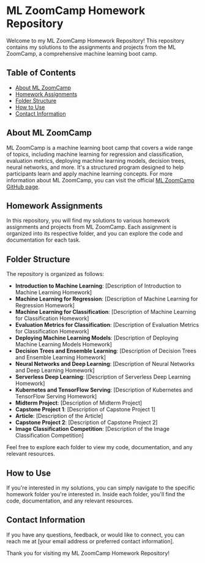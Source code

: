 # ML ZoomCamp Homework Repository

Welcome to my ML ZoomCamp Homework Repository! This repository contains my solutions to the assignments and projects from the ML ZoomCamp, a comprehensive machine learning boot camp.

## Table of Contents

- [About ML ZoomCamp](#about-ml-zoomcamp)
- [Homework Assignments](#homework-assignments)
- [Folder Structure](#folder-structure)
- [How to Use](#how-to-use)
- [Contact Information](#contact-information)

## About ML ZoomCamp

ML ZoomCamp is a machine learning boot camp that covers a wide range of topics, including machine learning for regression and classification, evaluation metrics, deploying machine learning models, decision trees, neural networks, and more. It's a structured program designed to help participants learn and apply machine learning concepts.
For more information about ML ZoomCamp, you can visit the official [ML ZoomCamp GitHub page](https://github.com/DataTalksClub/machine-learning-zoomcamp).

## Homework Assignments

In this repository, you will find my solutions to various homework assignments and projects from ML ZoomCamp. Each assignment is organized into its respective folder, and you can explore the code and documentation for each task.

## Folder Structure

The repository is organized as follows:

- **Introduction to Machine Learning**: [Description of Introduction to Machine Learning Homework]
- **Machine Learning for Regression**: [Description of Machine Learning for Regression Homework]
- **Machine Learning for Classification**: [Description of Machine Learning for Classification Homework]
- **Evaluation Metrics for Classification**: [Description of Evaluation Metrics for Classification Homework]
- **Deploying Machine Learning Models**: [Description of Deploying Machine Learning Models Homework]
- **Decision Trees and Ensemble Learning**: [Description of Decision Trees and Ensemble Learning Homework]
- **Neural Networks and Deep Learning**: [Description of Neural Networks and Deep Learning Homework]
- **Serverless Deep Learning**: [Description of Serverless Deep Learning Homework]
- **Kubernetes and TensorFlow Serving**: [Description of Kubernetes and TensorFlow Serving Homework]
- **Midterm Project**: [Description of Midterm Project]
- **Capstone Project 1**: [Description of Capstone Project 1]
- **Article**: [Description of the Article]
- **Capstone Project 2**: [Description of Capstone Project 2]
- **Image Classification Competition**: [Description of the Image Classification Competition]

Feel free to explore each folder to view my code, documentation, and any relevant resources.

## How to Use

If you're interested in my solutions, you can simply navigate to the specific homework folder you're interested in. Inside each folder, you'll find the code, documentation, and any relevant resources.

## Contact Information

If you have any questions, feedback, or would like to connect, you can reach me at [your email address or preferred contact information].

Thank you for visiting my ML ZoomCamp Homework Repository!
